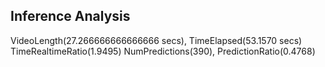 ## Inference Analysis
VideoLength(27.266666666666666 secs), TimeElapsed(53.1570 secs)
TimeRealtimeRatio(1.9495)
NumPredictions(390), PredictionRatio(0.4768)
